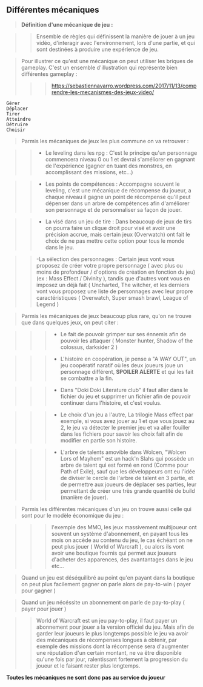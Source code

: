 ## Différentes mécaniques

> **Définition d'une mécanique de jeu :**

>> Ensemble de règles qui définissent la manière de jouer à un jeu vidéo, d'interagir avec l'environnement, lors d'une partie, et qui sont destinées à produire une expérience de jeu.

> Pour illustrer ce qu'est une mécanique on peut utiliser les briques de gameplay.
> C'est un ensemble d'illustration qui représente bien différentes gameplay :
>>> https://sebastiennavarro.wordpress.com/2017/11/13/comprendre-les-mecanismes-des-jeux-video/

	Gérer
	Déplacer
	Tirer
	Atteindre
	Détruire
	Choisir

> Parmis les mécaniques de jeux les plus commune on va retrouver :

>> - Le leveling dans les rpg : C'est le principe qu'un personnage commencera niveau 0 ou 1 et devrai s'améliorer en gagnant de l'expérience (gagner en tuant des monstres, en accomplissant des missions, etc...)

>> - Les points de compétences : Accompagne souvent le leveling, c'est une mécanique de récompense du joueur, a chaque niveau il gagne un point de récompense qu'il peut dépenser dans un arbre de compétences afin d'améliorer son personnage et de personnaliser sa façon de jouer.

>> - La visé dans un jeu de tire : Dans beaucoup de jeux de tirs on pourra faire un clique droit pour visé et avoir une précision accrue, mais certain jeux (Overwatch) ont fait le choix de ne pas mettre cette option pour tous le monde dans le jeu.

>> -La sélection des personnages : Certain jeux vont vous proposez de créer votre propre personnage ( avec plus ou moins de profondeur / d'options de création en fonction du jeu) (ex : Mass Effect / Divinity ), tandis que d'autres vont vous en imposez un déjà fait ( Uncharted, The witcher, et les derniers vont vous proposez une liste de personnages avec leur propre caractéristiques ( Overwatch, Super smash brawl, League of Legend )


> Parmis les mécaniques de jeux beaucoup plus rare, qu'on ne trouve que dans quelques jeux, on peut citer :

>>> - Le fait de pouvoir grimper sur ses énnemis afin de pouvoir les attaquer ( Monster hunter, Shadow of the colossus, darksider 2 )

>>> - L'histoire en coopération, je pense a "A WAY OUT", un jeu coopératif naratif où les deux joueurs joue un personnage différent, **SPOILER ALERTE** et qui les fait se combattre a la fin.

>>> - Dans "Doki Doki Literature club" il faut aller dans le fichier du jeu et supprimer un fichier afin de pouvoir continuer dans l'histoire, et c'est voulus.

>>> - Le choix d'un jeu a l'autre, La trilogie Mass effect par exemple, si vous avez jouer au 1 et que vous jouez au 2, le jeu va détecter le premier jeu et va aller fouiller dans les fichiers pour savoir les choix fait afin de modifier en partie son histoire.

>>> - L'arbre de talents amovible dans Wolcen, "Wolcen Lors of Mayhem" est un hack'n Slahs qui possède un arbre de talent qui est formé en rond (Comme pour Path of Exile), sauf que les développeurs ont eu l'idée de diviser le cercle de l'arbre de talent en 3 partie, et de permettre aux joueurs de déplacer ses parties, leur permettant de créer une très grande quantité de build (manière de jouer).

> Parmis les différentes mécaniques d'un jeu on trouve aussi celle qui sont pour le modèle économique du jeu :

>>> l'exemple des MMO, les jeux massivement multijoueur ont souvent un système d'abonnement, en payant tous les mois on accède au contenu du jeu, le cas échéant on ne peut plus jouer ( World of Warcraft ), ou alors ils vont avoir une boutique fournis qui permet aux joueurs d'acheter des apparences, des avantantages dans le jeu etc...

> Quand un jeu est déséquilibré au point qu'en payant dans la boutique on peut plus facilement gagner on parle alors de pay-to-win ( payer pour gagner )

> Quand un jeu nécéssite un abonnement on parle de pay-to-play ( payer pour jouer )

>> World of Warcraft est un jeu pay-to-play, il faut payer un abonnement pour jouer a la version officiel du jeu. Mais afin de garder leur joueurs le plus longtemps possible le jeu va avoir des mécaniques de récompenses longues à obtenir, par exemple des missions dont la récompense sera d'augmenter une réputation d'un certain montant, ne va être disponible qu'une fois par jour, ralentissant fortement la progression du joueur et le faisant rester plus longtemps.

**Toutes les mécaniques ne sont donc pas au service du joueur**